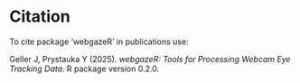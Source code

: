 # Citation

To cite package ‘webgazeR’ in publications use:

<p>Geller J, Prystauka Y (2025).
<em>webgazeR: Tools for Processing Webcam Eye Tracking Data</em>.
R package version 0.2.0. 
</p>
